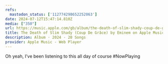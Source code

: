 ```yaml
---
refs:
  mastodon_status: ['112774298652252063']
date: 2024-07-12T15:47:14.810Z
media: ["350"]
url: https://music.apple.com/gb/album/the-death-of-slim-shady-coup-de-gr%C3%A2ce/1755022177
title: The Death of Slim Shady (Coup De Grâce) by Eminem on Apple Music
description: Album · 2024 · 20 Songs
provider: Apple Music - Web Player
---
```


Oh yeah, I’ve been listening to this all day of course #NowPlaying
